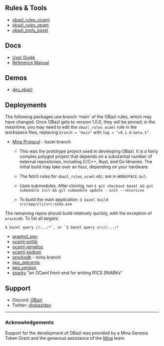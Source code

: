 Rules & Tools
-------------

-   [obazl\_rules\_ocaml](https://github.com/obazl/rules_ocaml)
-   [obazl\_rules\_opam](https://github.com/obazl/rules_opam)
-   [obazl\_tools\_bazel](https://github.com/obazl/tools_bazel)

Docs
----

-   [User Guide](ug/index.md)
-   [Reference Manual](refman/index.md)

Demos
-----

-   [dev\_obazl](https://github.com/obazl/dev_obazl)

Deployments
-----------

The following packages use branch 'main' of the OBazl rules, which may
have changed. Once OBazl gets to version 1.0.0, they will be pinned; in
the meantime, you may need to edit the `obazl_rules_ocaml` rule in the
workspace files, replacing `branch = "main"` with
`tag = "v0.1.0-beta.1"`.

-   [Mina Protocol](https://github.com/MinaProtocol/mina/tree/bazel) -
    bazel branch

    -   This was the prototype project used in developing OBazl. It is a
        fairly complex polyglot project that depends on a substantial
        number of external repositories, including C/C++, Rust, and Go
        libraries. The initial build may take over an hour, depending on
        your hardware.

    -   The fetch rules for `obazl_rules_ocaml` etc. are in
        `WORKSPACE.bzl`.

    -   Uses submodules. After cloning, run
        `$ git checkout bazel && git submodule init && git submodule update --init --recursive`

    -   To build the main application:
        `$ bazel build src/app/cli/src:coda.exe`

The remaining repos should build relatively quickly, with the exception
of `orocksdb`. To list all targets:

`` $ bazel query //...:*`, or `$ bazel query src//...:* ``

-   [graphql\_ppx](https://github.com/o1-labs/graphql_ppx)
-   [ocaml-extlib](https://github.com/MinaProtocol/ocaml-extlib)
-   [ocaml-jemalloc](git@github.com:obazl/ocaml-jemalloc.git)
-   [ocaml-sodium](https://github.com/minatools/ocaml-sodium)
-   [orocksdb](https://github.com/minatools/orocksdb/tree/mina) - mina
    branch
-   [ppx\_optcomp](https://github.com/MinaProtocol/ppx_optcomp)
-   [ppx\_version](https://github.com/o1-labs/ppx_version)
-   [snarky](https://github.com/o1-labs/snarky) "an OCaml front-end for
    writing R1CS SNARKs"

Support
-------

-   Discord: [OBazl](https://discord.gg/PHSAW5DUva)
-   Twitter: [@obazldev](https://twitter.com/obazldev)

------------------------------------------------------------------------

### Acknowledgements

Support for the development of OBazl was provided by a Mina Genesis
Token Grant and the generous assistance of the
[Mina](https://minaprotocol.com/) team.
